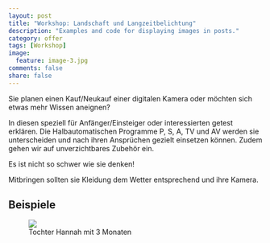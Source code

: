 ```yaml
---
layout: post
title: "Workshop: Landschaft und Langzeitbelichtung"
description: "Examples and code for displaying images in posts."
category: offer
tags: [Workshop]
image:
  feature: image-3.jpg
comments: false
share: false
---
```


Sie planen einen Kauf/Neukauf einer digitalen Kamera oder möchten sich etwas mehr Wissen aneignen?


In diesen speziell für Anfänger/Einsteiger oder interessierten getest erklären. Die Halbautomatischen Programme P, S, A, TV und AV werden sie unterscheiden und nach ihren Ansprüchen gezielt einsetzen können. Zudem gehen wir auf unverzichtbares Zubehör ein.

Es ist nicht so schwer wie sie denken!

Mitbringen sollten sie Kleidung dem Wetter entsprechend und ihre Kamera.

## Beispiele

<figure>
    <img src="{{ site.url }}/images/beispiel-1-hanna.jpg"/>
	<figcaption>Tochter Hannah mit 3 Monaten</figcaption>
</figure>